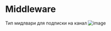 # Middleware
Тип мидлвари для подписки на канал
![image](https://github.com/user-attachments/assets/28444892-0d3a-4d3c-95e4-b599a4c12a38)
